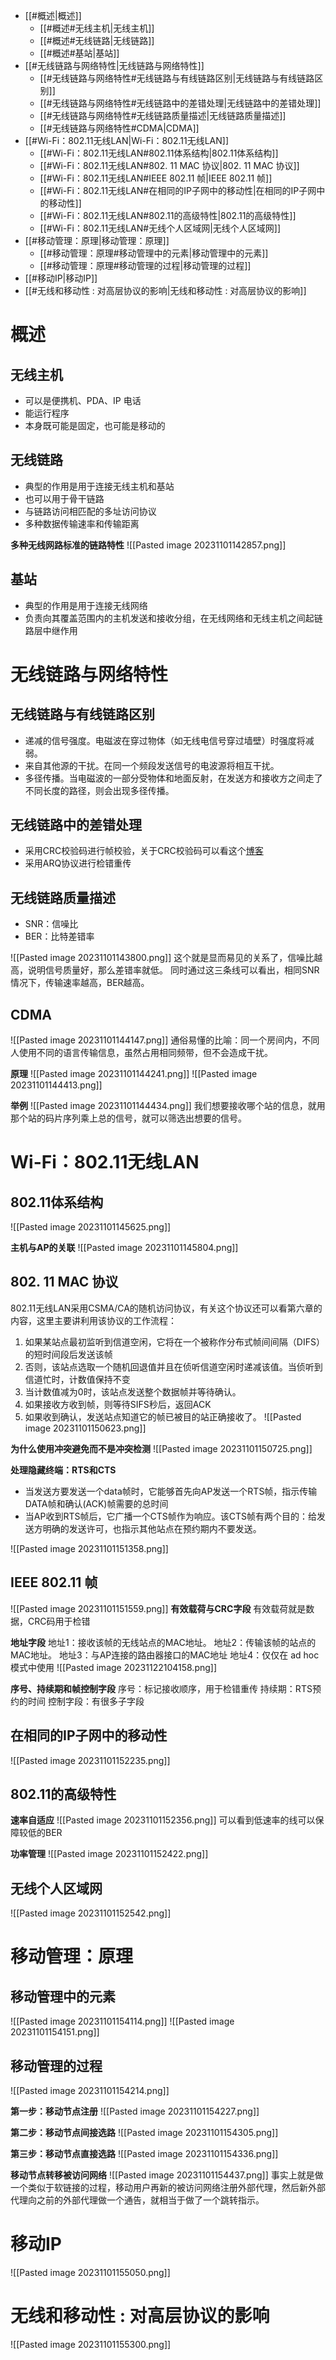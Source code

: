- [[#概述|概述]]
	- [[#概述#无线主机|无线主机]]
	- [[#概述#无线链路|无线链路]]
	- [[#概述#基站|基站]]
- [[#无线链路与网络特性|无线链路与网络特性]]
	- [[#无线链路与网络特性#无线链路与有线链路区别|无线链路与有线链路区别]]
	- [[#无线链路与网络特性#无线链路中的差错处理|无线链路中的差错处理]]
	- [[#无线链路与网络特性#无线链路质量描述|无线链路质量描述]]
	- [[#无线链路与网络特性#CDMA|CDMA]]
- [[#Wi-Fi：802.11无线LAN|Wi-Fi：802.11无线LAN]]
	- [[#Wi-Fi：802.11无线LAN#802.11体系结构|802.11体系结构]]
	- [[#Wi-Fi：802.11无线LAN#802. 11 MAC 协议|802. 11 MAC 协议]]
	- [[#Wi-Fi：802.11无线LAN#IEEE 802.11 帧|IEEE 802.11 帧]]
	- [[#Wi-Fi：802.11无线LAN#在相同的IP子网中的移动性|在相同的IP子网中的移动性]]
	- [[#Wi-Fi：802.11无线LAN#802.11的高级特性|802.11的高级特性]]
	- [[#Wi-Fi：802.11无线LAN#无线个人区域网|无线个人区域网]]
- [[#移动管理：原理|移动管理：原理]]
	- [[#移动管理：原理#移动管理中的元素|移动管理中的元素]]
	- [[#移动管理：原理#移动管理的过程|移动管理的过程]]
- [[#移动IP|移动IP]]
- [[#无线和移动性 : 对高层协议的影响|无线和移动性 : 对高层协议的影响]]

# 概述
## 无线主机
- 可以是便携机、PDA、IP 电话
- 能运行程序
- 本身既可能是固定，也可能是移动的

## 无线链路
- 典型的作用是用于连接无线主机和基站
- 也可以用于骨干链路
- 与链路访问相匹配的多址访问协议
- 多种数据传输速率和传输距离

**多种无线网路标准的链路特性**
![[Pasted image 20231101142857.png]]

## 基站
- 典型的作用是用于连接无线网络
- 负责向其覆盖范围内的主机发送和接收分组，在无线网络和无线主机之间起链路层中继作用

# 无线链路与网络特性
## 无线链路与有线链路区别
- 递减的信号强度。电磁波在穿过物体（如无线电信号穿过墙壁）时强度将减弱。
- 来自其他源的干扰。在同一个频段发送信号的电波源将相互干扰。
- 多径传播。当电磁波的一部分受物体和地面反射，在发送方和接收方之间走了不同长度的路径，则会出现多径传播。

## 无线链路中的差错处理
- 采用CRC校验码进行帧校验，关于CRC校验码可以看这个[博客](https://blog.csdn.net/TL18382950497/article/details/113794438)
- 采用ARQ协议进行检错重传

## 无线链路质量描述
- SNR：信噪比
- BER：比特差错率

![[Pasted image 20231101143800.png]]
这个就是显而易见的关系了，信噪比越高，说明信号质量好，那么差错率就低。
同时通过这三条线可以看出，相同SNR情况下，传输速率越高，BER越高。

## CDMA
![[Pasted image 20231101144147.png]]
通俗易懂的比喻：同一个房间内，不同人使用不同的语言传输信息，虽然占用相同频带，但不会造成干扰。

**原理**
![[Pasted image 20231101144241.png]]
![[Pasted image 20231101144413.png]]

**举例**
![[Pasted image 20231101144434.png]]
我们想要接收哪个站的信息，就用那个站的码片序列乘上总的信号，就可以筛选出想要的信号。

# Wi-Fi：802.11无线LAN
## 802.11体系结构
![[Pasted image 20231101145625.png]]

**主机与AP的关联**
![[Pasted image 20231101145804.png]]

## 802. 11 MAC 协议
802.11无线LAN采用CSMA/CA的随机访问协议，有关这个协议还可以看第六章的内容，这里主要讲利用该协议的工作流程：
1. 如果某站点最初监听到信道空闲，它将在一个被称作分布式帧间间隔（DIFS）的短时间段后发送该帧
2. 否则，该站点选取一个随机回退值并且在侦听信道空闲时递减该值。当侦听到信道忙时，计数值保持不变
3. 当计数值减为0时，该站点发送整个数据帧并等待确认。
4. 如果接收方收到帧，则等待SIFS秒后，返回ACK
5. 如果收到确认，发送站点知道它的帧已被目的站正确接收了。
![[Pasted image 20231101150623.png]]

**为什么使用冲突避免而不是冲突检测**
![[Pasted image 20231101150725.png]]

**处理隐藏终端：RTS和CTS**
- 当发送方要发送一个data帧时，它能够首先向AP发送一个RTS帧，指示传输DATA帧和确认(ACK)帧需要的总时间
- 当AP收到RTS帧后，它广播一个CTS帧作为响应。该CTS帧有两个目的：给发送方明确的发送许可，也指示其他站点在预约期内不要发送。

![[Pasted image 20231101151358.png]]

## IEEE 802.11 帧
![[Pasted image 20231101151559.png]]
**有效载荷与CRC字段**
有效载荷就是数据，CRC码用于检错

**地址字段**
地址1：接收该帧的无线站点的MAC地址。
地址2：传输该帧的站点的MAC地址。
地址3：与AP连接的路由器接口的MAC地址
地址4：仅仅在 ad hoc 模式中使用
![[Pasted image 20231122104158.png]]

**序号、持续期和帧控制字段**
序号：标记接收顺序，用于检错重传
持续期：RTS预约的时间
控制字段：有很多子字段

## 在相同的IP子网中的移动性
![[Pasted image 20231101152235.png]]

## 802.11的高级特性
**速率自适应**
![[Pasted image 20231101152356.png]]
可以看到低速率的线可以保障较低的BER

**功率管理**
![[Pasted image 20231101152422.png]]

## 无线个人区域网
![[Pasted image 20231101152542.png]]

# 移动管理：原理
## 移动管理中的元素
![[Pasted image 20231101154114.png]]
![[Pasted image 20231101154151.png]]

## 移动管理的过程
![[Pasted image 20231101154214.png]]

**第一步：移动节点注册**
![[Pasted image 20231101154227.png]]

**第二步：移动节点间接选路**
![[Pasted image 20231101154305.png]]

**第三步：移动节点直接选路**
![[Pasted image 20231101154336.png]]

**移动节点转移被访问网络**
![[Pasted image 20231101154437.png]]
事实上就是做一个类似于软链接的过程，移动用户再新的被访问网络注册外部代理，然后新外部代理向之前的外部代理做一个通告，就相当于做了一个跳转指示。

# 移动IP
![[Pasted image 20231101155050.png]]

# 无线和移动性 : 对高层协议的影响
![[Pasted image 20231101155300.png]]



